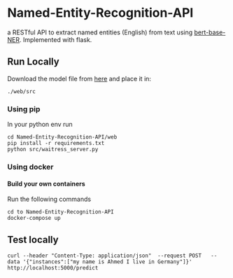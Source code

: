 # Named-Entity-Recognition-API
a RESTful API to extract named entities (English) from text using [bert-base-NER](https://huggingface.co/dslim/bert-base-NER). Implemented with flask. 

## Run Locally
Download the model file from [here](https://drive.google.com/drive/folders/13nEVxIuxWSqj2dTyGfkIVePr24o0dJlh?usp=sharing) and place it in:
```
./web/src
```
### Using pip
In your python env run
```
cd Named-Entity-Recognition-API/web
pip install -r requirements.txt
python src/waitress_server.py 
```
### Using docker

#### Build your own containers
Run the following commands
```
cd to Named-Entity-Recognition-API
docker-compose up  
```

## Test locally 
```
curl --header "Content-Type: application/json"  --request POST   --data '{"instances":["my name is Ahmed I live in Germany"]}' http://localhost:5000/predict
```

